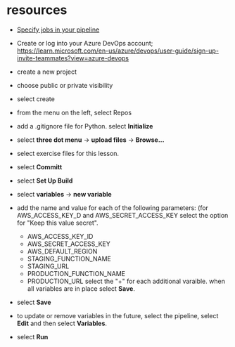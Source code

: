 # resources
- [Specify jobs in your pipeline](https://learn.microsoft.com/en-us/azure/devops/pipelines/process/phases)


- Create or log into your Azure DevOps account; https://learn.microsoft.com/en-us/azure/devops/user-guide/sign-up-invite-teammates?view=azure-devops
- create a new project
- choose public or private visibility
- select create
- from the menu on the left, select Repos
- add a .gitignore file for Python. select **Initialize**
- select **three dot menu** -> **upload files** -> **Browse...**
- select exercise files for this lesson.
- select **Committ**
- select **Set Up Build**
- select **variables** -> **new variable**
- add the name and value for each of the following parameters: (for AWS_ACCESS_KEY_D and AWS_SECRET_ACCESS_KEY select the option for "Keep this value secret".
  -   AWS_ACCESS_KEY_ID
  -   AWS_SECRET_ACCESS_KEY
  -   AWS_DEFAULT_REGION
  -   STAGING_FUNCTION_NAME
  -   STAGING_URL
  -   PRODUCTION_FUNCTION_NAME
  -   PRODUCTION_URL
    select the "+" for each additional varaible.
    when all variables are in place select **Save**.
- select **Save**
- to update or remove variables in the future, select the pipeline, select **Edit** and then select **Variables**.
- select **Run**


